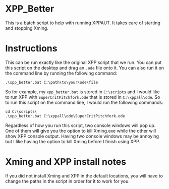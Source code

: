 # XPP_Better

This is a batch script to help with running XPPAUT. It takes care of starting and stopping Xming.

# Instructions

This can be run exactly like the original XPP script that we run. You can put this script on the desktop and drag an `.ode` file onto it. You can also run it on the command line by running the following command:
```batch
.\xpp_better.bat C:\path\to\your\ode\file
```
So for example, my `xpp_better.bat` is stored in `C:\scripts` and I would like to run XPP with `SuperCritPitchfork.ode` that is stored in `C:\xppall\ode`. So to run this script on the command line, I would run the following commands:
```batch
cd C:\scripts\
.\xpp_better.bat C:\xppall\ode\SuperCritPitchfork.ode
```

Regardless of how you run this script, two console windows will pop up. One of them will give you the option to kill Xming.exe while the other will show XPP console output. Having two console windows may be annoying but I like having the option to kill Xming before I finish using XPP.

# Xming and XPP install notes

If you did not install Xming and XPP in the default locations, you will have to change the paths in the script in order for it to work for you.

